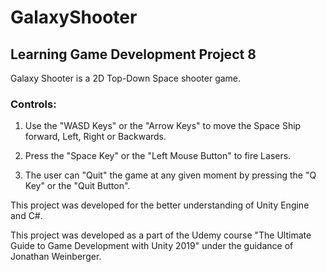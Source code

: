 # GalaxyShooter
## Learning Game Development Project 8

Galaxy Shooter is a 2D Top-Down Space shooter game.

### Controls:

1. Use the "WASD Keys" or the "Arrow Keys" to move the Space Ship forward, Left, Right or Backwards.

2. Press the "Space Key" or the "Left Mouse Button" to fire Lasers.

3. The user can "Quit" the game at any given moment by pressing the "Q Key" or the "Quit Button".

This project was developed for the better understanding of Unity Engine and C#.

This project was developed as a part of the Udemy course "The Ultimate Guide to Game Development with Unity 2019" under the guidance of Jonathan Weinberger.
